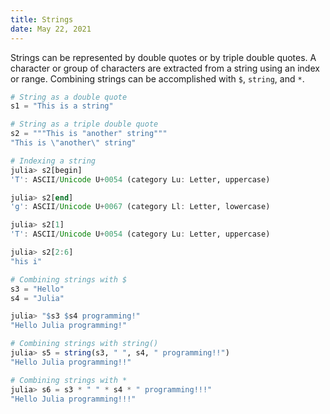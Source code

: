 ```yaml
---
title: Strings
date: May 22, 2021
---
```


Strings can be represented by double quotes or by triple double quotes. A character or group of characters are extracted from a string using an index or range. Combining strings can be accomplished with `$`, `string`, and `*`.

```julia
# String as a double quote
s1 = "This is a string"

# String as a triple double quote
s2 = """This is "another" string"""
"This is \"another\" string"

# Indexing a string
julia> s2[begin]
'T': ASCII/Unicode U+0054 (category Lu: Letter, uppercase)

julia> s2[end]
'g': ASCII/Unicode U+0067 (category Ll: Letter, lowercase)

julia> s2[1]
'T': ASCII/Unicode U+0054 (category Lu: Letter, uppercase)

julia> s2[2:6]
"his i"

# Combining strings with $
s3 = "Hello"
s4 = "Julia"

julia> "$s3 $s4 programming!"
"Hello Julia programming!"

# Combining strings with string()
julia> s5 = string(s3, " ", s4, " programming!!")
"Hello Julia programming!!"

# Combining strings with *
julia> s6 = s3 * " " * s4 * " programming!!!"
"Hello Julia programming!!!"
```
